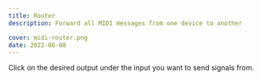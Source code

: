 ```yaml
---
title: Router
description: Forward all MIDI messages from one device to another

cover: midi-router.png
date: 2022-06-08
---
```


<script setup>
import midiRouter from './router.vue'
</script>

<client-only>
<div id="screen">
 
  <midi-router class="mb-20" />
   <midi-panel class="mb-4" />
</div>
</client-only>

Click on the desired output under the input you want to send signals from.
